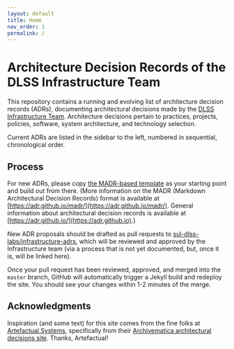 ```yaml
---
layout: default
title: Home
nav_order: 1
permalink: /
---
```

# Architecture Decision Records of the DLSS Infrastructure Team

This repository contains a running and evolving list of architecture decision records (ADRs), documenting architectural decisions made by the [DLSS Infrastructure Team](https://github.com/orgs/sul-dlss/teams/infrastructure-team). Architecture decisions pertain to practices, projects, policies, software, system architecture, and technology selection.

Current ADRs are listed in the sidebar to the left, numbered in sequential, chronological order.

## Process

For new ADRs, please copy [the MADR-based template](/template.md) as your starting point and build out from there. (More information on the MADR (Markdown Architectural Decision Records) format is available at [https://adr.github.io/madr/](https://adr.github.io/madr/). General information about architectural decision records is available at [https://adr.github.io/](https://adr.github.io).)

New ADR proposals should be drafted as pull requests to [sul-dlss-labs/infrastructure-adrs](https://github.com/sul-dlss-labs/infrastructure-adrs), which will be reviewed and approved by the Infrastructure team (via a process that is not yet documented, but, once it is, will be linked here).

Once your pull request has been reviewed, approved, and merged into the `master` branch, GitHub will automatically trigger a Jekyll build and redeploy the site. You should see your changes within 1-2 minutes of the merge.

## Acknowledgments

Inspiration (and some text) for this site comes from the fine folks at [Artefactual Systems](https://www.artefactual.com/), specifically from their [Archivematica architectural decisions site](https://adr.archivematica.org/). Thanks, Artefactual!

